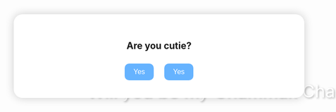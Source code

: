 <!DOCTYPE html>
<html lang="en">
<head>
  <meta charset="UTF-8">
  <meta name="viewport" content="width=device-width, initial-scale=1.0">
  <title>Promposal: Chammak Challo</title>
  <style>
    @keyframes float {
      0% { transform: translateX(-200px) translateY(0); }
      50% { transform: translateX(50vw) translateY(-20px); }
      100% { transform: translateX(100vw) translateY(0); }
    }

    body {
      margin: 0;
      font-family: 'Comic Sans MS', 'Segoe UI', sans-serif;
      background: linear-gradient(to bottom, #b3d9ff, #e6f2ff);
      overflow: hidden;
      height: 100vh;
      display: flex;
      justify-content: center;
      align-items: center;
    }

    .cloud-text {
      position: absolute;
      top: 5%;
      width: 100%;
      text-align: center;
      font-size: 2.5rem;
      color: white;
      text-shadow: 2px 2px 4px rgba(0, 0, 0, 0.3);
    }

    .floating-cloud {
      position: absolute;
      top: 10%;
      width: 200px;
      height: 100px;
      background: white;
      border-radius: 50%;
      box-shadow: 60px 0 white, 120px 0 white;
      animation: float 60s linear infinite;
      opacity: 0.7;
    }

    .floating-text {
      position: absolute;
      white-space: nowrap;
      color: #666;
      font-size: 1rem;
      animation: float 60s linear infinite;
    }

    .window {
      display: none;
      flex-direction: column;
      align-items: center;
      justify-content: center;
      position: absolute;
      width: 70%;
      max-width: 600px;
      background: white;
      border-radius: 20px;
      box-shadow: 0 0 20px rgba(0, 0, 0, 0.2);
      padding: 30px;
      text-align: center;
    }

    .window.active {
      display: flex;
    }

    .button-group button {
      margin: 10px;
      padding: 10px 20px;
      border: none;
      border-radius: 10px;
      background-color: #66b3ff;
      color: white;
      font-size: 1rem;
      cursor: pointer;
      transition: background 0.3s;
    }

    .button-group button:hover {
      background-color: #3399ff;
    }

    ul {
      list-style: none;
      padding: 0;
      text-align: left;
    }

    li {
      margin: 10px 0;
    }
  </style>
</head>
<body>
  <div class="cloud-text">Will you be my Chammak Challo?</div>

  <!-- Floating Clouds with Writings -->
  <div class="floating-cloud" style="top: 20%; left: -250px;"></div>
  <div class="floating-text" style="top: 22%; left: -250px;">cutest cloud for the cutest you</div>

  <div class="floating-cloud" style="top: 40%; left: -300px;"></div>
  <div class="floating-text" style="top: 42%; left: -300px;">your smile is sunshine</div>

  <div class="floating-cloud" style="top: 60%; left: -200px;"></div>
  <div class="floating-text" style="top: 62%; left: -200px;">say yes please only</div>

  <!-- Windows -->
  <div class="window active" id="window1">
    <h2>Are you cutie?</h2>
    <div class="button-group">
      <button onclick="nextWindow()">Yes</button>
      <button onclick="nextWindow()">Yes</button>
    </div>
  </div>

  <div class="window" id="window2">
    <h2>10 Reasons Why You Should Go To Prom With Me:</h2>
    <ul>
      <li>1) I love your smile</li>
      <li>2) I love your nose</li>
      <li>3) I love your smell</li>
      <li>4) I love your bhai</li>
      <li>5) I am cool</li>
      <li>6) I know you want to come with me too</li>
      <li>7) I think you're cool</li>
      <li>8) I think your mom would find me cool</li>
      <li>9) I find your mom cool</li>
      <li>10) I love you</li>
    </ul>
    <button onclick="nextWindow()">Next</button>
  </div>

  <div class="window" id="window3">
    <h2>Will you please go out with me for our junior prom?</h2>
    <div class="button-group">
      <button>Yes Please Only</button>
    </div>
  </div>

  <script>
    let current = 1;
    function nextWindow() {
      document.getElementById(`window${current}`).classList.remove('active');
      current++;
      document.getElementById(`window${current}`).classList.add('active');
    }
  </script>
</body>
</html>

